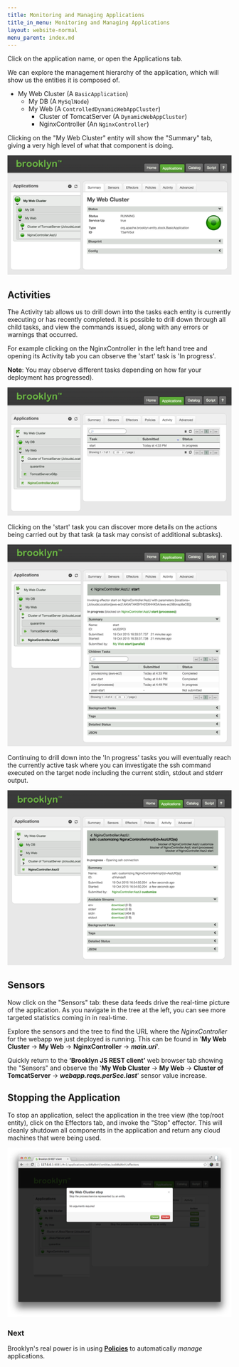```yaml
---
title: Monitoring and Managing Applications
title_in_menu: Monitoring and Managing Applications
layout: website-normal
menu_parent: index.md
---
```


Click on the application name, or open the Applications tab.

We can explore the management hierarchy of the application, which will show us the entities it is composed of.

 * My Web Cluster (A `BasicApplication`)
     * My DB (A `MySqlNode`)
     * My Web (A `ControlledDynamicWebAppCluster`)
        * Cluster of TomcatServer (A `DynamicWebAppCluster`)
        * NginxController (An `NginxController`)



Clicking on the "My Web Cluster" entity will show the "Summary" tab,
giving a very high level of what that component is doing. 

[![Exploring My Web.](images/my-web.png)](images/my-web-large.png)


## Activities

The Activity tab allows us to drill down into the tasks each entity is currently executing or has recently completed. It is possible to drill down through all child tasks, and view the commands issued, along with any errors or warnings that occurred.

For example clicking on the NginxController in the left hand tree and opening its Activity tab you can observe the 'start' task is 'In progress'.

**Note**: You may observe different tasks depending on how far your deployment has progressed).

[![My DB Activities Step 1.](images/my-db-activities-step1.png)](images/my-db-activities-step1-large.png)

Clicking on the 'start' task you can discover more details on the actions being carried out by that task (a task may consist of additional subtasks).

[![My DB Activities Step 2.](images/my-db-activities-step2.png)](images/my-db-activities-step2-large.png)

Continuing to drill down into the 'In progress' tasks you will eventually reach the currently active task where you can investigate the ssh command executed on the target node including the current stdin, stdout and stderr output.

[![My DB Activities Step 3.](images/my-db-activities-step3.png)](images/my-db-activities-step3-large.png)


## Sensors

Now click on the "Sensors" tab:
these data feeds drive the real-time picture of the application.
As you navigate in the tree at the left, you can see more targeted statistics coming in in real-time.

Explore the sensors and the tree to find the URL where the _NginxController_ for the webapp we just deployed is running. This can be found in '**My Web Cluster** -> **My Web** -> **NginxController** -> **_main.uri_**'.

Quickly return to the **‘Brooklyn JS REST client’** web browser
tab showing the "Sensors" and observe the '**My Web Cluster** -> **My Web** -> **Cluster of TomcatServer** -> **_webapp.reqs.perSec.last_**' sensor value increase.  



## Stopping the Application

To stop an application, select the application in the tree view (the top/root entity), click on the Effectors tab, and invoke the "Stop" effector. This will cleanly shutdown all components in the application and return any cloud machines that were being used.

[![My DB Activities.](images/my-web-cluster-stop-confirm.png)](images/my-web-cluster-stop-confirm-large.png)


### Next

Brooklyn's real power is in using **[Policies](policies.html)**  to automatically *manage* applications. 
